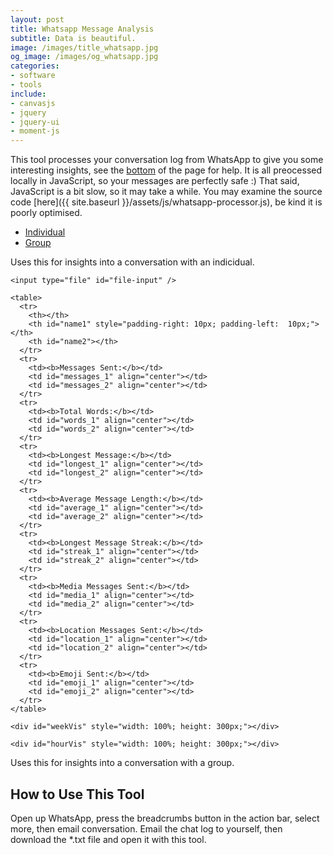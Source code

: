 ```yaml
---
layout: post
title: Whatsapp Message Analysis
subtitle: Data is beautiful.
image: /images/title_whatsapp.jpg
og_image: /images/og_whatsapp.jpg
categories:
- software
- tools
include:
- canvasjs
- jquery
- jquery-ui
- moment-js
---
```


<script>
  $( function() {
    $( "#tabs" ).tabs();
  } );
</script>

This tool processes your conversation log from WhatsApp to give you some interesting insights, see the [bottom](#how-to-use-this-tool) of the page for help. It is all preocessed locally in JavaScript, so your messages are perfectly safe :) That said, JavaScript is a bit slow, so it may take a while. You may examine the source code [here]({{ site.baseurl }}/assets/js/whatsapp-processor.js), be kind it is poorly optimised.

<script type="text/javascript" src="{{ site.baseurl }}/assets/js/whatsapp-processor.js"></script>

<div id="tabs">
  <ul>
    <li><a href="#tabs-1">Individual</a></li>
    <li><a href="#tabs-2">Group</a></li>
  </ul>
  <div id="tabs-1">
    <p>Uses this for insights into a conversation with an indicidual.</p>

	<input type="file" id="file-input" />

	<table>
	  <tr>
	    <th></th>
	    <th id="name1" style="padding-right: 10px; padding-left:  10px;"></th>
	    <th id="name2"></th>
	  </tr>
	  <tr>
	    <td><b>Messages Sent:</b></td>
	    <td id="messages_1" align="center"></td>
	    <td id="messages_2" align="center"></td>
	  </tr>
	  <tr>
	    <td><b>Total Words:</b></td>
	    <td id="words_1" align="center"></td>
	    <td id="words_2" align="center"></td>
	  </tr>
	  <tr>
	    <td><b>Longest Message:</b></td>
	    <td id="longest_1" align="center"></td>
	    <td id="longest_2" align="center"></td>
	  </tr>
	  <tr>
	    <td><b>Average Message Length:</b></td>
	    <td id="average_1" align="center"></td>
	    <td id="average_2" align="center"></td>
	  </tr>
	  <tr>
	    <td><b>Longest Message Streak:</b></td>
	    <td id="streak_1" align="center"></td>
	    <td id="streak_2" align="center"></td>
	  </tr>
	  <tr>
	    <td><b>Media Messages Sent:</b></td>
	    <td id="media_1" align="center"></td>
	    <td id="media_2" align="center"></td>
	  </tr>
	  <tr>
	    <td><b>Location Messages Sent:</b></td>
	    <td id="location_1" align="center"></td>
	    <td id="location_2" align="center"></td>
	  </tr>
	  <tr>
	    <td><b>Emoji Sent:</b></td>
	    <td id="emoji_1" align="center"></td>
	    <td id="emoji_2" align="center"></td>
	  </tr>
	</table>

	<div id="weekVis" style="width: 100%; height: 300px;"></div>

	<div id="hourVis" style="width: 100%; height: 300px;"></div>
  </div>
  <div id="tabs-2">
    <p>Uses this for insights into a conversation with a group.</p>
  </div>
</div>

## How to Use This Tool

Open up WhatsApp, press the breadcrumbs button in the action bar, select more, then email conversation. Email the chat log to yourself, then download the *.txt file and open it with this tool.

<script type="text/javascript">
var weekChart = new CanvasJS.Chart("weekVis", {
	animationEnabled: true,
	theme: "light2",
	title:{
		text: "Message Distribution Over Days of the Week"
	},
	axisY: {
		title: "Messages"
	},
	data: [{        
		type: "column", 
		showInLegend: true,
		name: "Person1",
		dataPoints: [
			{ y: 0, label: "Monday" },
			{ y: 0,  label: "Tuesday" },
			{ y: 0,  label: "Wednesday" },
			{ y: 0,  label: "Thurday" },
			{ y: 0,  label: "Friday" },
			{ y: 0, label: "Saturday" },
			{ y: 0,  label: "Sunday" }
		]
	},
	{        
		type: "column", 
		showInLegend: true,
		name: "Person2",
		dataPoints: [
			{ y: 0, label: "Monday" },
			{ y: 0,  label: "Tuesday" },
			{ y: 0,  label: "Wednesday" },
			{ y: 0,  label: "Thurday" },
			{ y: 0,  label: "Friday" },
			{ y: 0, label: "Saturday" },
			{ y: 0,  label: "Sunday" }
		]
	}]
});
weekChart.render();

var hourChart = new CanvasJS.Chart("hourVis", {
	theme:"light2",
	animationEnabled: true,
	title:{
		text: "Message Distribution Over Hours of the Day"
	},
	axisY :{
		includeZero: false,
		title: "Number of Messages"
	},
	toolTip: {
		shared: "true"
	},
	legend:{
		cursor:"pointer"
	},
	data: [{
		type: "spline",
		showInLegend: true,
		name: "Person1",
		dataPoints: [
			{ label: "0:00", y: 0 },
			{ label: "1:00", y: 0 },
			{ label: "2:00", y: 0 },
			{ label: "3:00", y: 0 },
			{ label: "4:00", y: 0 },
			{ label: "5:00", y: 0 },
			{ label: "6:00", y: 0 },
			{ label: "7:00", y: 0 },
			{ label: "8:00", y: 0 },
			{ label: "9:00", y: 0 },
			{ label: "10:00", y: 0 },
			{ label: "11:00", y: 0 },
			{ label: "12:00", y: 0 },
			{ label: "13:00", y: 0 },
			{ label: "14:00", y: 0 },
			{ label: "15:00", y: 0 },
			{ label: "16:00", y: 0 },
			{ label: "17:00", y: 0 },
			{ label: "18:00", y: 0 },
			{ label: "19:00", y: 0 },
			{ label: "20:00", y: 0 },
			{ label: "21:00", y: 0 },
			{ label: "22:00", y: 0 },
			{ label: "23:00", y: 0 }
		]
	},
	{
		type: "spline", 
		showInLegend: true,
		name: "Person2",
		dataPoints: [
			{ label: "0:00", y: 0 },
			{ label: "1:00", y: 0 },
			{ label: "2:00", y: 0 },
			{ label: "3:00", y: 0 },
			{ label: "4:00", y: 0 },
			{ label: "5:00", y: 0 },
			{ label: "6:00", y: 0 },
			{ label: "7:00", y: 0 },
			{ label: "8:00", y: 0 },
			{ label: "9:00", y: 0 },
			{ label: "10:00", y: 0 },
			{ label: "11:00", y: 0 },
			{ label: "12:00", y: 0 },
			{ label: "13:00", y: 0 },
			{ label: "14:00", y: 0 },
			{ label: "15:00", y: 0 },
			{ label: "16:00", y: 0 },
			{ label: "17:00", y: 0 },
			{ label: "18:00", y: 0 },
			{ label: "19:00", y: 0 },
			{ label: "20:00", y: 0 },
			{ label: "21:00", y: 0 },
			{ label: "22:00", y: 0 },
			{ label: "23:00", y: 0 }
		]
	}]
});
hourChart.render();

function readSingleFile(e) {
  var file = e.target.files[0];
  if (!file) {
    return;
  }
  var reader = new FileReader();
  reader.onload = function(e) {
    var contents = e.target.result;
    processMessagesFile(contents);
  };
  reader.readAsText(file);
}

function processMessagesFile(text) {
	let messages = processMessages(text);
	let frequency = messageFrequency(messages);
	let names = getCorrespondentsNames(frequency);
	let numMessages = messageCount(messages, names);
	let numWords = wordCount(messages, names);
	let longestMsg = longestMessage(messages, names);
	let wpm = wordsPerMessage(numMessages, numWords, names);
	let longestStreak = messageStreak(messages, names);
	let numMedia = mediaMessageCount(messages, names);
	let numLocations = locationMessageCount(messages, names);
	let numEmoji = emojiCount(messages, names);
	let weekMessages = messageDayOfWeek(messages, names);
	let timeMessages = messageTime(messages, names);

	$('#name1').html(names[0]);
	$('#name2').html(names[1]);
	$('#messages_1').html(numMessages[names[0]]);
	$('#messages_2').html(numMessages[names[1]]);
	$('#words_1').html(numWords[names[0]]);
	$('#words_2').html(numWords[names[1]]);
	$('#longest_1').html(longestMsg[names[0]]);
	$('#longest_2').html(longestMsg[names[1]]);
	$('#average_1').html(+wpm[names[0]].toFixed(2));
	$('#average_2').html(+wpm[names[1]].toFixed(2));
	$('#streak_1').html(longestStreak[names[0]]);
	$('#streak_2').html(longestStreak[names[1]]);
	$('#media_1').html(numMedia[names[0]]);
	$('#media_2').html(numMedia[names[1]]);
	$('#location_1').html(numLocations[names[0]]);
	$('#location_2').html(numLocations[names[1]]);
	$('#emoji_1').html(numEmoji[names[0]]);
	$('#emoji_2').html(numEmoji[names[1]]);
	
	weekChartUpdate(names, weekMessages);
	hourChartUpdate(names, timeMessages);
}

function weekChartUpdate(names, data) {
	for (let i=0; i<2; i++) {
		weekChart.options.data[i].name = names[i];
		weekChart.options.data[i].dataPoints[0].y = data[names[i]].monday;
		weekChart.options.data[i].dataPoints[1].y = data[names[i]].tuesday;
		weekChart.options.data[i].dataPoints[2].y = data[names[i]].wednesday;
		weekChart.options.data[i].dataPoints[3].y = data[names[i]].thursday;
		weekChart.options.data[i].dataPoints[4].y = data[names[i]].friday;
		weekChart.options.data[i].dataPoints[5].y = data[names[i]].saturday;
		weekChart.options.data[i].dataPoints[6].y = data[names[i]].sunday;
	}
	weekChart.render();
}

function hourChartUpdate(names, data) {
	for (let i=0; i<2; i++) {
		hourChart.options.data[i].name = names[i];
		for (let j=0; j<24; j++) {
			hourChart.options.data[i].dataPoints[j].y = data[names[i]][j*4] + data[names[i]][j*4+1] + data[names[i]][j*4+2] + data[names[i]][j*4+3];
		}
	}
	hourChart.render();
}

document.getElementById('file-input').addEventListener('change', readSingleFile, false);
</script>